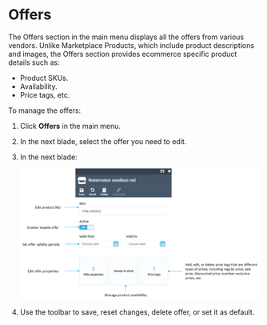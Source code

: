 # Offers

The Offers section in the main menu displays all the offers from various vendors. Unlike Marketplace Products, which include product descriptions and images, the Offers section provides ecommerce specific product details such as:

* Product SKUs.
* Availability.
* Price tags, etc.

To manage the offers:

1. Click **Offers** in the main menu.
1. In the next blade, select the offer you need to edit.
1. In the next blade:

    ![Offers management](media/offers-management.png)

1. Use the toolbar to save, reset changes, delete offer, or set it as default.
